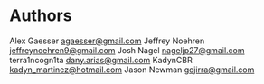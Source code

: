 # Authors

Alex Gaesser <agaesser@gmail.com>
Jeffrey Noehren <jeffreynoehren9@gmail.com>
Josh Nagel <nageljp27@gmail.com>
terra1ncogn1ta <dany.arias@gmail.com>
KadynCBR <kadyn_martinez@hotmail.com>
Jason Newman <gojirra@gmail.com>